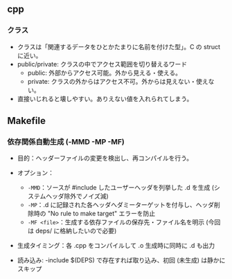 ## cpp

### クラス

- クラスは「関連するデータをひとかたまりに名前を付けた型」。C の struct に近い。
- public/private: クラスの中でアクセス範囲を切り替えるワード
  - public: 外部からアクセス可能。外から見える・使える。
  - private: クラスの外からはアクセス不可。外からは見えない・使えない。
- 直接いじれると壊しやすい。ありえない値を入れられてしまう。


## Makefile

### 依存関係自動生成 (-MMD -MP -MF)

- 目的：ヘッダーファイルの変更を検出し、再コンパイルを行う。
- オプション：
  - `-MMD`：ソースが #include したユーザーヘッダを列挙した .d を生成 (システムヘッダ除外でノイズ減)
  - `-MP`：.d に記録された各ヘッダへダミーターゲットを付与し、ヘッダ削除時の "No rule to make target" エラーを防止
  - `-MF <file>`：生成する依存ファイルの保存先・ファイル名を明示 (今回は deps/ に格納したいので必要)

- 生成タイミング：各 .cpp をコンパイルして .o 生成時に同時に .d も出力
- 読み込み: -include $(DEPS) で存在すれば取り込み、初回 (未生成) は静かにスキップ

